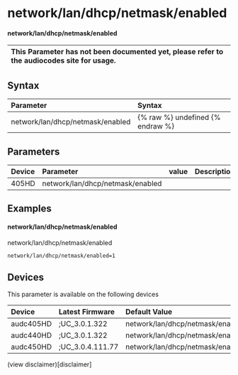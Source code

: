 ﻿---
description: network/lan/dhcp/netmask/enabled
search: false
---

# network/lan/dhcp/netmask/enabled

#### network/lan/dhcp/netmask/enabled


| This Parameter has not been documented yet, please refer to the audiocodes site for usage.  |
| :--- |

## Syntax
| Parameter | Syntax |
| :--- | :--- |
|network/lan/dhcp/netmask/enabled | {% raw %} undefined {% endraw %} |

## Parameters
|Device|Parameter|value|Description|
|:---|:---|:---|:---|
| 405HD | network/lan/dhcp/netmask/enabled |  |  |

## Examples
#### network/lan/dhcp/netmask/enabled

network/lan/dhcp/netmask/enabled

```
network/lan/dhcp/netmask/enabled=1
```

## Devices
This parameter is available on the following devices

| Device | Latest Firmware | Default Value |
|:---|:---|:---|
| audc405HD | ;UC_3.0.1.322 | network/lan/dhcp/netmask/enabled=1 
| audc440HD | ;UC_3.0.1.322 | network/lan/dhcp/netmask/enabled=1 
| audc450HD | ;UC_3.0.4.111.77 | network/lan/dhcp/netmask/enabled=1 

(view disclaimer)[disclaimer]
